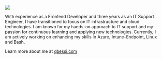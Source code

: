 <img src="https://qbessi.com/_astro/devops.Bt_in2KF_Z2wmS1N.webp" />

With experience as a Frontend Developer and three years as an IT Support Engineer, I have transitioned to focus on IT infrastructure and cloud technologies. I am known for my hands-on approach to IT support and my passion for continuous learning and applying new technologies. Currently, I am actively working on enhancing my skills in Azure, Intune-Endpoint, Linux and Bash.

Learn more about me at [qbessi.com](http://qbessi.com)
